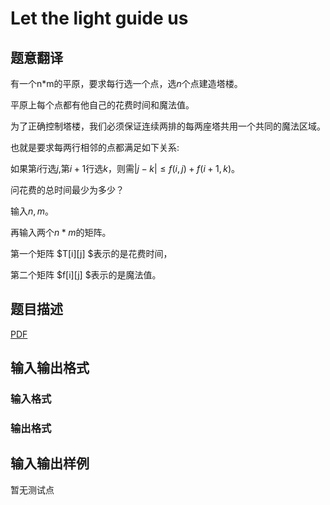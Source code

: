 # Let the light guide us

## 题意翻译

有一个n*m的平原，要求每行选一个点，选$n$个点建造塔楼。

平原上每个点都有他自己的花费时间和魔法值。

为了正确控制塔楼，我们必须保证连续两排的每两座塔共用一个共同的魔法区域。

也就是要求每两行相邻的点都满足如下关系:

如果第$i$行选$j$,第$i+1$行选$k$，则需$|j-k|≤f(i,j)+f(i+1,k)$。

问花费的总时间最少为多少？

输入$n,m$。

再输入两个$n*m$的矩阵。

第一个矩阵 $T[i][j] $表示的是花费时间，

第二个矩阵 $f[i][j] $表示的是魔法值。

## 题目描述

[problemUrl]: https://uva.onlinejudge.org/index.php?option=com_onlinejudge&Itemid=8&category=447&page=show_problem&problem=4236

[PDF](https://uva.onlinejudge.org/external/14/p1490.pdf)

## 输入输出格式

### 输入格式

### 输出格式

## 输入输出样例

暂无测试点

